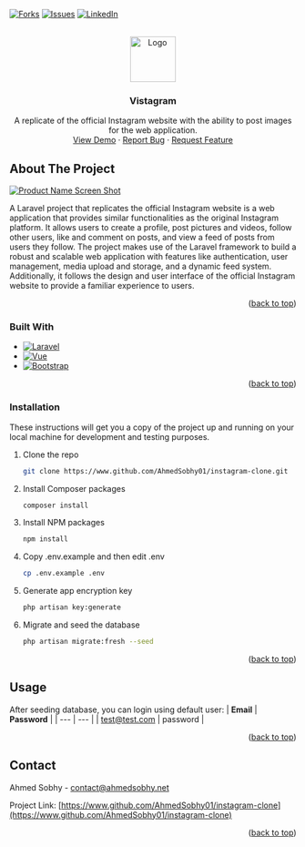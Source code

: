 <a name="readme-top"></a>

[![Forks][forks-shield]][forks-url]
[![Issues][issues-shield]][issues-url]
[![LinkedIn][linkedin-shield]][linkedin-url]

<!-- PROJECT LOGO -->
<br />
<div align="center">
  <a href="https://www.github.com/AhmedSobhy01/instagram-clone">
    <img src="https://vistagram.ahmedsobhy.net/storage/logos/instagram_logo.png" alt="Logo" width="80" height="80">
  </a>

<h3 align="center">Vistagram</h3>

  <p align="center">
    A replicate of the official Instagram website with the ability to post images for the web application.
    <br />
    <a href="https://www.github.com/AhmedSobhy01/instagram-clone">View Demo</a>
    ·
    <a href="https://www.github.com/AhmedSobhy01/instagram-clone/issues">Report Bug</a>
    ·
    <a href="https://www.github.com/AhmedSobhy01/instagram-clone/issues">Request Feature</a>
  </p>
</div>

<!-- ABOUT THE PROJECT -->

## About The Project

[![Product Name Screen Shot][product-screenshot]](https://vistagram.ahmedsobhy.net)

A Laravel project that replicates the official Instagram website is a web application that provides similar functionalities as the original Instagram platform. It allows users to create a profile, post pictures and videos, follow other users, like and comment on posts, and view a feed of posts from users they follow. The project makes use of the Laravel framework to build a robust and scalable web application with features like authentication, user management, media upload and storage, and a dynamic feed system. Additionally, it follows the design and user interface of the official Instagram website to provide a familiar experience to users.

<p align="right">(<a href="#readme-top">back to top</a>)</p>

### Built With

-   [![Laravel][laravel.com]][laravel-url]
-   [![Vue][vue.js]][vue-url]
-   [![Bootstrap][bootstrap.com]][bootstrap-url]

<p align="right">(<a href="#readme-top">back to top</a>)</p>

<!-- Installation -->

### Installation

These instructions will get you a copy of the project up and running on your local machine for development and testing purposes.

1. Clone the repo
    ```sh
    git clone https://www.github.com/AhmedSobhy01/instagram-clone.git
    ```
2. Install Composer packages
    ```sh
    composer install
    ```
3. Install NPM packages
    ```sh
    npm install
    ```
4. Copy .env.example and then edit .env
    ```sh
    cp .env.example .env
    ```
5. Generate app encryption key
    ```sh
    php artisan key:generate
    ```
6. Migrate and seed the database
    ```sh
    php artisan migrate:fresh --seed
    ```

<p align="right">(<a href="#readme-top">back to top</a>)</p>

<!-- USAGE EXAMPLES -->

## Usage

After seeding database, you can login using default user:
| **Email** | **Password** |
| --- | --- |
| test@test.com | password |

<p align="right">(<a href="#readme-top">back to top</a>)</p>

<!-- CONTACT -->

## Contact

Ahmed Sobhy - contact@ahmedsobhy.net

Project Link: [https://www.github.com/AhmedSobhy01/instagram-clone](https://www.github.com/AhmedSobhy01/instagram-clone)

<p align="right">(<a href="#readme-top">back to top</a>)</p>

<!-- MARKDOWN LINKS & IMAGES -->

[forks-shield]: https://img.shields.io/github/forks/AhmedSobhy01/instagram-clone.svg?style=for-the-badge
[forks-url]: https://github.com/AhmedSobhy01/instagram-clone/network/members
[stars-shield]: https://img.shields.io/github/stars/AhmedSobhy01/instagram-clone.svg?style=for-the-badge
[stars-url]: https://www.github.com/AhmedSobhy01/instagram-clone/stargazers
[issues-shield]: https://img.shields.io/github/issues/AhmedSobhy01/instagram-clone.svg?style=for-the-badge
[issues-url]: https://www.github.com/AhmedSobhy01/instagram-clone/issues
[linkedin-shield]: https://img.shields.io/badge/-LinkedIn-black.svg?style=for-the-badge&logo=linkedin&colorB=555
[linkedin-url]: https://www.linkedin.com/in/ahmed-sobhy-dev
[product-screenshot]: https://ahmedsobhy.net/storage/a93a26d2acfa6c515419674ddfd56f2f/Main-page.png
[vue.js]: https://img.shields.io/badge/Vue.js-35495E?style=for-the-badge&logo=vuedotjs&logoColor=4FC08D
[vue-url]: https://vuejs.org/
[laravel.com]: https://img.shields.io/badge/Laravel-FF2D20?style=for-the-badge&logo=laravel&logoColor=white
[laravel-url]: https://laravel.com
[bootstrap.com]: https://img.shields.io/badge/Bootstrap-563D7C?style=for-the-badge&logo=bootstrap&logoColor=white
[bootstrap-url]: https://getbootstrap.com
